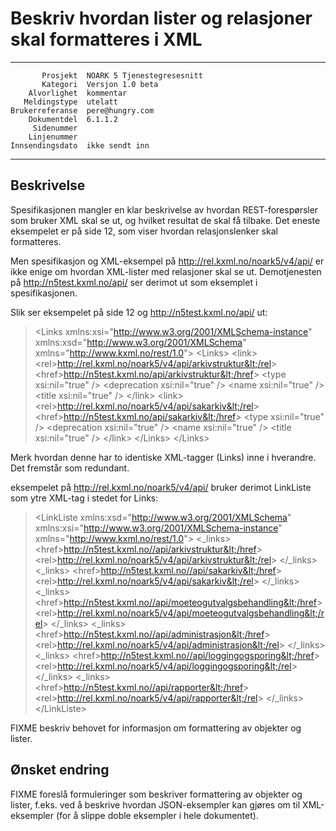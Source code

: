 Beskriv hvordan lister og relasjoner skal formatteres i XML
===========================================================

 ------------------  ---------------------------------
           Prosjekt  NOARK 5 Tjenestegresesnitt
           Kategori  Versjon 1.0 beta
        Alvorlighet  kommentar
       Meldingstype  utelatt
    Brukerreferanse  pere@hungry.com
        Dokumentdel  6.1.1.2
         Sidenummer  
        Linjenummer  
    Innsendingsdato  ikke sendt inn
 ------------------  ---------------------------------

Beskrivelse
-----------

Spesifikasjonen mangler en klar beskrivelse av hvordan
REST-forespørsler som bruker XML skal se ut, og hvilket resultat de
skal få tilbake.  Det eneste eksempelet er på side 12, som viser
hvordan relasjonslenker skal formatteres.

Men spesifikasjon og XML-eksempel på http://rel.kxml.no/noark5/v4/api/
er ikke enige om hvordan XML-lister med relasjoner skal se ut.
Demotjenesten på http://n5test.kxml.no/api/ ser derimot ut som
eksemplet i spesifikasjonen.
 
Slik ser eksempelet på side 12 og http://n5test.kxml.no/api/ ut:

> &lt;Links
>   xmlns:xsi="http://www.w3.org/2001/XMLSchema-instance"
>   xmlns:xsd="http://www.w3.org/2001/XMLSchema"
>   xmlns="http://www.kxml.no/rest/1.0"&gt;
>   &lt;Links&gt;
>     &lt;link&gt;
>       &lt;rel&gt;http://rel.kxml.no/noark5/v4/api/arkivstruktur&lt;/rel&gt;
>       &lt;href&gt;http://n5test.kxml.no/api/arkivstruktur&lt;/href&gt;
>       &lt;type xsi:nil="true" /&gt;
>       &lt;deprecation xsi:nil="true" /&gt;
>       &lt;name xsi:nil="true" /&gt;
>       &lt;title xsi:nil="true" /&gt;
>     &lt;/link&gt;
>     &lt;link&gt;
>       &lt;rel&gt;http://rel.kxml.no/noark5/v4/api/sakarkiv&lt;/rel&gt;
>       &lt;href&gt;http://n5test.kxml.no/api/sakarkiv&lt;/href&gt;
>       &lt;type xsi:nil="true" /&gt;
>       &lt;deprecation xsi:nil="true" /&gt;
>       &lt;name xsi:nil="true" /&gt;
>       &lt;title xsi:nil="true" /&gt;
>     &lt;/link&gt;
>   &lt;/Links&gt;
> &lt;/Links&gt;

Merk hvordan denne har to identiske XML-tagger (Links) inne i
hverandre.  Det fremstår som redundant.

eksempelet på http://rel.kxml.no/noark5/v4/api/ bruker derimot
LinkListe som ytre XML-tag i stedet for Links:

> &lt;LinkListe
> xmlns:xsd="http://www.w3.org/2001/XMLSchema"
> xmlns:xsi="http://www.w3.org/2001/XMLSchema-instance"
> xmlns="http://www.kxml.no/rest/1.0"&gt;
> &lt;_links&gt;
> &lt;href&gt;http://n5test.kxml.no//api/arkivstruktur&lt;/href&gt;
> &lt;rel&gt;http://rel.kxml.no/noark5/v4/api/arkivstruktur&lt;/rel&gt;
> &lt;/_links&gt;
> &lt;_links&gt;
> &lt;href&gt;http://n5test.kxml.no//api/sakarkiv&lt;/href&gt;
> &lt;rel&gt;http://rel.kxml.no/noark5/v4/api/sakarkiv&lt;/rel&gt;
> &lt;/_links&gt;
> &lt;_links&gt;
> &lt;href&gt;http://n5test.kxml.no//api/moeteogutvalgsbehandling&lt;/href&gt;
> &lt;rel&gt;http://rel.kxml.no/noark5/v4/api/moeteogutvalgsbehandling&lt;/rel&gt;
> &lt;/_links&gt;
> &lt;_links&gt;
> &lt;href&gt;http://n5test.kxml.no//api/administrasjon&lt;/href&gt;
> &lt;rel&gt;http://rel.kxml.no/noark5/v4/api/administrasjon&lt;/rel&gt;
> &lt;/_links&gt;
> &lt;_links&gt;
> &lt;href&gt;http://n5test.kxml.no//api/loggingogsporing&lt;/href&gt;
> &lt;rel&gt;http://rel.kxml.no/noark5/v4/api/loggingogsporing&lt;/rel&gt;
> &lt;/_links&gt;
> &lt;_links&gt;
> &lt;href&gt;http://n5test.kxml.no//api/rapporter&lt;/href&gt;
> &lt;rel&gt;http://rel.kxml.no/noark5/v4/api/rapporter&lt;/rel&gt;
> &lt;/_links&gt;
> &lt;/LinkListe&gt;

FIXME beskriv behovet for informasjon om formattering av objekter og
lister.

Ønsket endring
--------------

FIXME foreslå formuleringer som beskriver formattering av objekter og
lister, f.eks. ved å beskrive hvordan JSON-eksempler kan gjøres om til
XML-eksempler (for å slippe doble eksempler i hele dokumentet).
